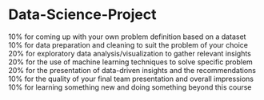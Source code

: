 # Data-Science-Project

10% for coming up with your own problem definition based on a dataset <br>
10% for data preparation and cleaning to suit the problem of your choice
20% for exploratory data analysis/visualization to gather relevant insights
20% for the use of machine learning techniques to solve specific problem
20% for the presentation of data-driven insights and the recommendations
10% for the quality of your final team presentation and overall impressions
10% for learning something new and doing something beyond this course

